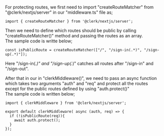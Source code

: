 For protecting routes, we first need to import "createRouteMatcher" from "@clerk/nextjs/server" in our "middleware.ts" file as;

```
import { createRouteMatcher } from '@clerk/nextjs/server';
```

Then we need to define which routes should be public by calling "createRouteMatcher()" method and passing the routes as an array.
<br> The sample code is writte below;

```
const isPublicRoute = createRouteMatcher(["/", "/sign-in(.*)", "/sign-up(.*)"]);
```

Here "/sign-in(._)" and "/sign-up(._)" catches all routes after "/sign-in" and "/sign-out".

After that in our in "clerkMiddleware()", we need to pass an async function which takes two arguments "auth" and "req" and protect all the routes except for the public routes defined by using "auth.protect()"
<br> The sample code is written below;

```
import { clerkMiddleware } from '@clerk/nextjs/server';

export default clerkMiddleware( async (auth, req) => {
  if (!isPublicRoute(req)){
    await auth.protect();
  }
});
```
